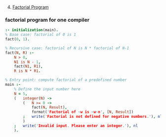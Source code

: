 4. [Factorial Program](#factorial-implementation)
### factorial program for one compiler <a name="factorial-implementation"></a>

```prolog
:- initialization(main).
% Base case: factorial of 0 is 1
fact(0, 1).

% Recursive case: factorial of N is N * factorial of N-1
fact(N, R) :-
    N > 0,
    N1 is N - 1,
    fact(N1, R1),
    R is N * R1.

% Entry point: compute factorial of a predefined number
main :-
    % Define the input number here
    N = 5,
    (   integer(N) ->
        (   N >= 0 ->
            fact(N, Result),
            format('Factorial of ~w is ~w~n', [N, Result])
        ;   write('Factorial is not defined for negative numbers.'), nl
        )
    ;   write('Invalid input. Please enter an integer.'), nl
    ).
```


